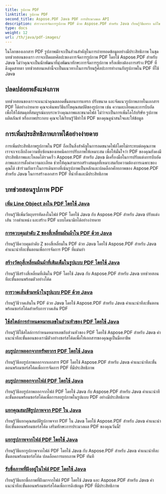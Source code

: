 ```yaml
---
title: รูปภาพ PDF
linktitle: รูปภาพ PDF
second_title: Aspose.PDF Java PDF การประมวลผล API
description: สำรวจการจัดการรูปภาพ PDF ด้วย Aspose.PDF สำหรับ Java เรียนรู้วิธีแทรก แก้ไข และปรับแต่งรูปภาพใน PDF ได้อย่างง่ายดาย
type: docs
weight: 12
url: /th/java/pdf-images/
---
```


ในโลกของเอกสาร PDF รูปภาพมักจะเป็นส่วนสำคัญในการถ่ายทอดข้อมูลอย่างมีประสิทธิภาพ ในชุดบทช่วยสอนของเรา เราจะเปิดเผยศิลปะของการจัดการรูปภาพ PDF โดยใช้ Aspose.PDF สำหรับ Java ไม่ว่าคุณจะเป็นนักพัฒนาที่มุ่งพัฒนาทักษะการจัดการรูปภาพ หรือเพียงต้องการสร้าง PDF ที่ดึงดูดสายตา บทช่วยสอนเหล่านี้จะเป็นแนวทางในการเรียนรู้ศิลปะการทำงานกับรูปภาพใน PDF ที่ใช้ Java

## ปลดปล่อยพลังแห่งภาพ

บทช่วยสอนของเราจะแนะนำคุณตลอดขั้นตอนการแทรก ปรับขนาด และจัดแนวรูปภาพภายในเอกสาร PDF ได้อย่างง่ายดาย คุณจะค้นพบวิธีแก้ไขคุณสมบัติของรูปภาพ เช่น ความละเอียดและการบีบอัด เพื่อให้ได้สมดุลที่สมบูรณ์แบบระหว่างคุณภาพและขนาดไฟล์ ไม่ว่าจะเป็นการเพิ่มโลโก้บริษัท รูปภาพผลิตภัณฑ์ หรือภาพประกอบ คุณจะได้เรียนรู้วิธีทำให้ PDF ของคุณดูน่าสนใจและให้ข้อมูล

## การเพิ่มประสิทธิภาพภาพได้อย่างง่ายดาย

การเพิ่มประสิทธิภาพรูปภาพใน PDF ถือเป็นสิ่งสำคัญในการลดขนาดไฟล์โดยไม่กระทบต่อคุณภาพ เราจะเจาะลึกถึงความซับซ้อนของเทคนิคการปรับภาพให้เหมาะสม เพื่อให้มั่นใจว่า PDF ของคุณยังคงมีประสิทธิภาพและโหลดได้รวดเร็ว Aspose.PDF สำหรับ Java มีเครื่องมือในการปรับแต่งการบีบอัดภาพและการตั้งค่าความละเอียด ช่วยให้คุณสามารถสร้างสมดุลที่เหมาะสมกับความต้องการเฉพาะของคุณได้ เข้าร่วมกับเราในการเดินทางที่เน้นรูปภาพเป็นหลักและปลดล็อกศักยภาพของ Aspose.PDF สำหรับ Java ในการสร้างเอกสาร PDF ที่น่าทึ่งและมีประสิทธิภาพ

## บทช่วยสอนรูปภาพ PDF
### [เพิ่ม Line Object ลงใน PDF โดยใช้ Java](./add-line-object-to-pdf-using-java/)
เรียนรู้วิธีเพิ่มวัตถุบรรทัดลงในไฟล์ PDF โดยใช้ Java กับ Aspose.PDF สำหรับ Java ปรับแต่งเส้น วางตำแหน่ง และสร้าง PDF แบบไดนามิกได้อย่างง่ายดาย
### [การควบคุมลำดับ Z ของสี่เหลี่ยมผืนผ้าใน PDF ด้วย Java](./controlling-z-order-of-rectangle-in-pdf-with-java/)
เรียนรู้วิธีควบคุมลำดับ Z ของสี่เหลี่ยมใน PDF ด้วย Java โดยใช้ Aspose.PDF สำหรับ Java คำแนะนำทีละขั้นตอนเพื่อการจัดการ PDF ที่แม่นยำ
### [สร้างวัตถุสี่เหลี่ยมผืนผ้าที่เติมเต็มในรูปแบบ PDF โดยใช้ Java](./create-filled-rectangle-object-in-pdf-using-java/)
เรียนรู้วิธีสร้างสี่เหลี่ยมที่เติมใน PDF โดยใช้ Java กับ Aspose.PDF สำหรับ Java บทช่วยสอนทีละขั้นตอนพร้อมตัวอย่างโค้ด
### [การวาดเส้นข้ามหน้าในรูปแบบ PDF ด้วย Java](./drawing-line-across-the-page-in-pdf-with-java/)
เรียนรู้วิธีวาดเส้นใน PDF ด้วย Java โดยใช้ Aspose.PDF สำหรับ Java คำแนะนำทีละขั้นตอนพร้อมซอร์สโค้ดสำหรับการวาดเส้น PDF
### [ใช้สไตล์การกำหนดหมายเลขในส่วนหัวของ PDF โดยใช้ Java](./apply-numbering-style-in-heading-of-pdf-using-java/)
เรียนรู้วิธีใช้สไตล์การกำหนดหมายเลขกับส่วนหัวของ PDF โดยใช้ Aspose.PDF สำหรับ Java คำแนะนำทีละขั้นตอนของเรามีตัวอย่างซอร์สโค้ดเพื่อให้เอกสารของคุณดูเป็นมืออาชีพ
### [ลบรูปภาพออกจากทรัพยากร PDF โดยใช้ Java](./delete-image-from-pdf-resources-using-java/)
เรียนรู้วิธีลบรูปภาพออกจากเอกสาร PDF โดยใช้ Aspose.PDF สำหรับ Java คำแนะนำทีละขั้นตอนพร้อมซอร์สโค้ดเพื่อการจัดการ PDF ที่มีประสิทธิภาพ
### [ลบรูปภาพออกจากไฟล์ PDF โดยใช้ Java](./delete-images-from-pdf-file-using-java/)
เรียนรู้วิธีลบรูปภาพออกจากไฟล์ PDF โดยใช้ Java กับ Aspose.PDF สำหรับ Java คำแนะนำทีละขั้นตอนพร้อมซอร์สโค้ดเพื่อการลบรูปภาพในรูปแบบ PDF อย่างมีประสิทธิภาพ
### [แยกคุณสมบัติรูปภาพจาก PDF ใน Java](./extract-image-properties-from-pdf-in-java/)
เรียนรู้วิธีแยกคุณสมบัติรูปภาพจาก PDF ใน Java โดยใช้ Aspose.PDF สำหรับ Java คำแนะนำทีละขั้นตอนพร้อมซอร์สโค้ด เสริมทักษะการประมวลผล PDF ของคุณวันนี้!
### [แยกรูปภาพจากไฟล์ PDF โดยใช้ Java](./extract-images-from-pdf-file-using-java/)
เรียนรู้วิธีแยกรูปภาพจากไฟล์ PDF โดยใช้ Java กับ Aspose.PDF สำหรับ Java คำแนะนำทีละขั้นตอนพร้อมซอร์สโค้ด ปลดล็อคการแยกภาพ PDF ทันที
### [รับชื่อภาพที่ฝังอยู่ในไฟล์ PDF โดยใช้ Java](./get-name-of-images-embedded-in-pdf-file-using-java/)
เรียนรู้วิธีแยกชื่อภาพที่ฝังมาจากไฟล์ PDF โดยใช้ Java และ Aspose.PDF สำหรับ Java คำแนะนำทีละขั้นตอนพร้อมซอร์สโค้ดเพื่อการดึงข้อมูล PDF ที่มีประสิทธิภาพ